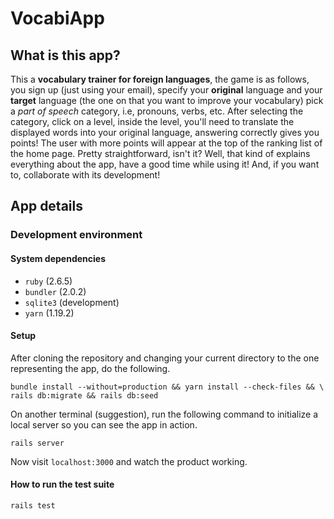 # VocabiApp

## What is this app?

This a **vocabulary trainer for foreign languages**, the game is as follows,
you sign up (just using your email), specify your **original** language and your
**target** language (the one on that you want to improve your vocabulary)
pick a *part of speech* category, i.e, pronouns, verbs, etc. After selecting
the category, click on a level, inside the level, you'll need to translate the
displayed words into your original language, answering correctly gives you
points! The user with more points will appear at the top of the ranking list of
the home page. Pretty straightforward, isn't it? Well, that kind of explains
everything about the app, have a good time while using it! And, if you want to,
collaborate with its development!

## App details



### Development environment

#### System dependencies

* `ruby` (2.6.5)
* `bundler` (2.0.2)
* `sqlite3` (development)
* `yarn` (1.19.2)

#### Setup

After cloning the repository and changing your current directory
to the one representing the app, do the following.

```console
bundle install --without=production && yarn install --check-files && \
rails db:migrate && rails db:seed
```

On another terminal (suggestion), run the following command to initialize
a local server so you can see the app in action.

```console
rails server
```

Now visit `localhost:3000` and watch the product working.

#### How to run the test suite

```console
rails test
```
